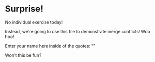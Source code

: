 # Surprise!

No individual exercise today!

Instead, we're going to use this file to demonstrate merge conflicts! Woo hoo!

Enter your name here inside of the quotes: ""

Won't this be fun?
